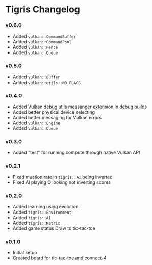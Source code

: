 # Tigris Changelog

<!---------------------------------->
<a name="v0.6.0"></a>
### v0.6.0
- Added `vulkan::CommandBuffer`
- Added `vulkan::CommandPool`
- Added `vulkan::Fence`
- Added `vulkan::Queue`


<!---------------------------------->
<a name="v0.5.0"></a>
### v0.5.0
- Added `vulkan::Buffer`
- Added `vulkan::utils::NO_FLAGS`


<!---------------------------------->
<a name="v0.4.0"></a>
### v0.4.0
- Added Vulkan debug utils messanger extension in debug builds
- Added better physical device selecting
- Added better messaging for Vulkan errors
- Added `vulkan::Engine`
- Added `vulkan::Queue`


<!---------------------------------->
<a name="v0.3.0"></a>
### v0.3.0
- Added "test" for running compute through native Vulkan API


<!---------------------------------->
<a name="v0.2.1"></a>
### v0.2.1
- Fixed muation rate in `tigris::AI` being inverted
- Fixed AI playing O looking not inverting scores


<!---------------------------------->
<a name="v0.2.0"></a>
### v0.2.0
- Added learning using evolution
- Added `tigris::Environment`
- Added `tigris::AI`
- Added `tigris::Matrix`
- Added game status Draw to tic-tac-toe


<!---------------------------------->
<a name="v0.1.0"></a>
### v0.1.0
- Initial setup
- Created board for tic-tac-toe and connect-4